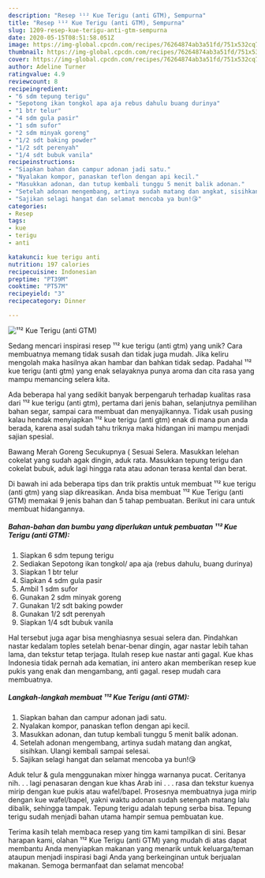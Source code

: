 ```yaml
---
description: "Resep ¹¹² Kue Terigu (anti GTM), Sempurna"
title: "Resep ¹¹² Kue Terigu (anti GTM), Sempurna"
slug: 1209-resep-kue-terigu-anti-gtm-sempurna
date: 2020-05-15T08:51:58.051Z
image: https://img-global.cpcdn.com/recipes/76264874ab3a51fd/751x532cq70/kue-terigu-anti-gtm-foto-resep-utama.jpg
thumbnail: https://img-global.cpcdn.com/recipes/76264874ab3a51fd/751x532cq70/kue-terigu-anti-gtm-foto-resep-utama.jpg
cover: https://img-global.cpcdn.com/recipes/76264874ab3a51fd/751x532cq70/kue-terigu-anti-gtm-foto-resep-utama.jpg
author: Adeline Turner
ratingvalue: 4.9
reviewcount: 8
recipeingredient:
- "6 sdm tepung terigu"
- "Sepotong ikan tongkol apa aja rebus dahulu buang durinya"
- "1 btr telur"
- "4 sdm gula pasir"
- "1 sdm sufor"
- "2 sdm minyak goreng"
- "1/2 sdt baking powder"
- "1/2 sdt perenyah"
- "1/4 sdt bubuk vanila"
recipeinstructions:
- "Siapkan bahan dan campur adonan jadi satu."
- "Nyalakan kompor, panaskan teflon dengan api kecil."
- "Masukkan adonan, dan tutup kembali tunggu 5 menit balik adonan."
- "Setelah adonan mengembang, artinya sudah matang dan angkat, sisihkan. Ulangi kembali sampai selesai."
- "Sajikan selagi hangat dan selamat mencoba ya bun!😘"
categories:
- Resep
tags:
- kue
- terigu
- anti

katakunci: kue terigu anti 
nutrition: 197 calories
recipecuisine: Indonesian
preptime: "PT39M"
cooktime: "PT57M"
recipeyield: "3"
recipecategory: Dinner

---
```



![¹¹² Kue Terigu (anti GTM)](https://img-global.cpcdn.com/recipes/76264874ab3a51fd/751x532cq70/kue-terigu-anti-gtm-foto-resep-utama.jpg)

Sedang mencari inspirasi resep ¹¹² kue terigu (anti gtm) yang unik? Cara membuatnya memang tidak susah dan tidak juga mudah. Jika keliru mengolah maka hasilnya akan hambar dan bahkan tidak sedap. Padahal ¹¹² kue terigu (anti gtm) yang enak selayaknya punya aroma dan cita rasa yang mampu memancing selera kita.

Ada beberapa hal yang sedikit banyak berpengaruh terhadap kualitas rasa dari ¹¹² kue terigu (anti gtm), pertama dari jenis bahan, selanjutnya pemilihan bahan segar, sampai cara membuat dan menyajikannya. Tidak usah pusing kalau hendak menyiapkan ¹¹² kue terigu (anti gtm) enak di mana pun anda berada, karena asal sudah tahu triknya maka hidangan ini mampu menjadi sajian spesial.

Bawang Merah Goreng Secukupnya ( Sesuai Selera. Masukkan lelehan cokelat yang sudah agak dingin, aduk rata. Masukkan tepung terigu dan cokelat bubuk, aduk lagi hingga rata atau adonan terasa kental dan berat.


Di bawah ini ada beberapa tips dan trik praktis untuk membuat ¹¹² kue terigu (anti gtm) yang siap dikreasikan. Anda bisa membuat ¹¹² Kue Terigu (anti GTM) memakai 9 jenis bahan dan 5 tahap pembuatan. Berikut ini cara untuk membuat hidangannya.

<!--inarticleads1-->

##### Bahan-bahan dan bumbu yang diperlukan untuk pembuatan ¹¹² Kue Terigu (anti GTM):

1. Siapkan 6 sdm tepung terigu
1. Sediakan Sepotong ikan tongkol/ apa aja (rebus dahulu, buang durinya)
1. Siapkan 1 btr telur
1. Siapkan 4 sdm gula pasir
1. Ambil 1 sdm sufor
1. Gunakan 2 sdm minyak goreng
1. Gunakan 1/2 sdt baking powder
1. Gunakan 1/2 sdt perenyah
1. Siapkan 1/4 sdt bubuk vanila


Hal tersebut juga agar bisa menghiasnya sesuai selera dan. Pindahkan nastar kedalam toples setelah benar-benar dingin, agar nastar lebih tahan lama, dan tekstur tetap terjaga. Itulah resep kue nastar anti gagal. Kue khas Indonesia tidak pernah ada kematian, ini antero akan memberikan resep kue pukis yang enak dan mengambang, anti gagal. resep mudah cara membuatnya. 

<!--inarticleads2-->

##### Langkah-langkah membuat ¹¹² Kue Terigu (anti GTM):

1. Siapkan bahan dan campur adonan jadi satu.
1. Nyalakan kompor, panaskan teflon dengan api kecil.
1. Masukkan adonan, dan tutup kembali tunggu 5 menit balik adonan.
1. Setelah adonan mengembang, artinya sudah matang dan angkat, sisihkan. Ulangi kembali sampai selesai.
1. Sajikan selagi hangat dan selamat mencoba ya bun!😘


Aduk telur &amp; gula menggunakan mixer hingga warnanya pucat. Ceritanya nih. . . lagi penasaran dengan kue khas Arab ini . . . rasa dan tekstur kuenya mirip dengan kue pukis atau wafel/bapel. Prosesnya membuatnya juga mirip dengan kue wafel/bapel, yakni waktu adonan sudah setengah matang lalu dibalik, sehingga tampak. Tepung terigu adalah tepung serba bisa. Tepung terigu sudah menjadi bahan utama hampir semua pembuatan kue. 

Terima kasih telah membaca resep yang tim kami tampilkan di sini. Besar harapan kami, olahan ¹¹² Kue Terigu (anti GTM) yang mudah di atas dapat membantu Anda menyiapkan makanan yang menarik untuk keluarga/teman ataupun menjadi inspirasi bagi Anda yang berkeinginan untuk berjualan makanan. Semoga bermanfaat dan selamat mencoba!
